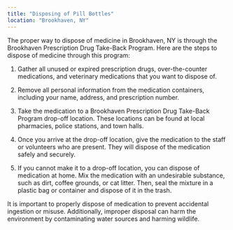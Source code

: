 ```yaml
---
title: "Disposing of Pill Bottles"
location: "Brookhaven, NY"
---
```


The proper way to dispose of medicine in Brookhaven, NY is through the Brookhaven Prescription Drug Take-Back Program. Here are the steps to dispose of medicine through this program:

1. Gather all unused or expired prescription drugs, over-the-counter medications, and veterinary medications that you want to dispose of.

2. Remove all personal information from the medication containers, including your name, address, and prescription number.

3. Take the medication to a Brookhaven Prescription Drug Take-Back Program drop-off location. These locations can be found at local pharmacies, police stations, and town halls.

4. Once you arrive at the drop-off location, give the medication to the staff or volunteers who are present. They will dispose of the medication safely and securely.

5. If you cannot make it to a drop-off location, you can dispose of medication at home. Mix the medication with an undesirable substance, such as dirt, coffee grounds, or cat litter. Then, seal the mixture in a plastic bag or container and dispose of it in the trash.

It is important to properly dispose of medication to prevent accidental ingestion or misuse. Additionally, improper disposal can harm the environment by contaminating water sources and harming wildlife.